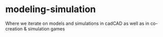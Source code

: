 # modeling-simulation
Where we iterate on models and simulations in cadCAD as well as in co-creation &amp; simulation games
